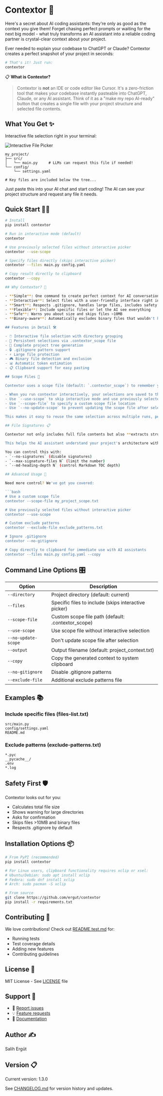 # Contextor 🚀

Here's a secret about AI coding assistants: they're only as good as the context you give them! Forget chasing perfect prompts or waiting for the next big model - what truly transforms an AI assistant into a reliable coding partner is crystal-clear context about your project.

Ever needed to explain your codebase to ChatGPT or Claude? Contextor creates a perfect snapshot of your project in seconds:

```bash
# That's it! Just run:
contextor
```
📋 **What is Contextor?**
> Contextor is **not** an IDE or code editor like Cursor. It's a zero-friction tool that makes your codebase instantly pasteable into ChatGPT, Claude, or any AI assistant. Think of it as a "make my repo AI-ready" button that creates a single file with your project structure and selected file contents.

## What You Get ✨

Interactive file selection right in your terminal:

![Interactive File Picker](https://your-image-url-here.png)

```text
my_project/
├── src/
│   └── main.py     # LLMs can request this file if needed!
└── config/
    └── settings.yaml

# Key files are included below the tree...
```

Just paste this into your AI chat and start coding! The AI can see your project structure and request any file it needs.

## Quick Start 🏃‍♂️

```bash
# Install
pip install contextor

# Run in interactive mode (default)
contextor

# Use previously selected files without interactive picker
contextor --use-scope

# Specify files directly (skips interactive picker)
contextor --files main.py config.yaml

# Copy result directly to clipboard
contextor --copy

## Why Contextor? 🎯

- **Simple**: One command to create perfect context for AI conversations
- **Interactive**: Select files with a user-friendly interface right in your terminal
- **Smart**: Respects .gitignore, handles large files, includes safety checks
- **Flexible**: Include specific files or let the AI see everything
- **Safe**: Warns you about size and skips files >10MB
- **Binary-aware**: Automatically excludes binary files that wouldn't help AI assistants

## Features in Detail 🛠️

- 🖱️ Interactive file selection with directory grouping
- 💾 Persistent selections via .contextor_scope file
- 📁 Complete project tree generation
- 🔒 .gitignore pattern support
- ⚡ Large file protection
- 🎮 Binary file detection and exclusion
- 📊 Automatic token estimation
- 📋 Clipboard support for easy pasting

## Scope Files 📑

Contextor uses a scope file (default: `.contextor_scope`) to remember your file selections:

- When you run contextor interactively, your selections are saved to this file
- Use `--use-scope` to skip interactive mode and use previously selected files
- Use `--scope-file` to specify a custom scope file location
- Use `--no-update-scope` to prevent updating the scope file after selection

This makes it easy to reuse the same selection across multiple runs, perfect for when you're iterating on your code and need to regenerate context frequently.

## File Signatures 📋

Contextor not only includes full file contents but also **extracts structure** from important files (like Python and Markdown) that you didn't fully include.

This helps the AI assistant understand your project's architecture without needing every file!

You can control this with:
- `--no-signatures` (disable signatures)
- `--max-signature-files N` (limit the number)
- `--md-heading-depth N` (control Markdown TOC depth)

## Advanced Usage 🔧

Need more control? We've got you covered:

```bash
# Use a custom scope file
contextor --scope-file my_project_scope.txt

# Use previously selected files without interactive picker
contextor --use-scope

# Custom exclude patterns
contextor --exclude-file exclude_patterns.txt

# Ignore .gitignore
contextor --no-gitignore

# Copy directly to clipboard for immediate use with AI assistants
contextor --files main.py config.yaml --copy
```

## Command Line Options 🎛️

| Option | Description |
|--------|-------------|
| `--directory` | Project directory (default: current) |
| `--files` | Specific files to include (skips interactive picker) |
| `--scope-file` | Custom scope file path (default: .contextor_scope) |
| `--use-scope` | Use scope file without interactive selection |
| `--no-update-scope` | Don't update scope file after selection |
| `--output` | Output filename (default: project_context.txt) |
| `--copy` | Copy the generated context to system clipboard |
| `--no-gitignore` | Disable .gitignore patterns |
| `--exclude-file` | Additional exclude patterns file |

## Examples 📚

### Include specific files (files-list.txt)

```text
src/main.py
config/settings.yaml
README.md
```

### Exclude patterns (exclude-patterns.txt)

```text
*.pyc
__pycache__/
.env
*.log
```

## Safety First 🛡️

Contextor looks out for you:

- Calculates total file size
- Shows warning for large directories
- Asks for confirmation
- Skips files >10MB and binary files
- Respects .gitignore by default

## Installation Options 📦

```bash
# From PyPI (recommended)
pip install contextor

# For Linux users, clipboard functionality requires xclip or xsel:
# Ubuntu/Debian: sudo apt install xclip
# Fedora: sudo dnf install xclip
# Arch: sudo pacman -S xclip

# From source
git clone https://github.com/ergut/contextor
pip install -r requirements.txt
```

## Contributing 🤝

We love contributions! Check out [README.test.md](README.test.md) for:

- Running tests
- Test coverage details
- Adding new features
- Contributing guidelines

## License 📜

MIT License - See [LICENSE](LICENSE) file

## Support 💬

- 🐛 [Report issues](https://github.com/ergut/contextor/issues)
- 💡 [Feature requests](https://github.com/ergut/contextor/issues)
- 📖 [Documentation](https://github.com/ergut/contextor)

## Author ✍️

Salih Ergüt

## Version 📋

Current version: 1.3.0

See [CHANGELOG.md](CHANGELOG.md) for version history and updates.
